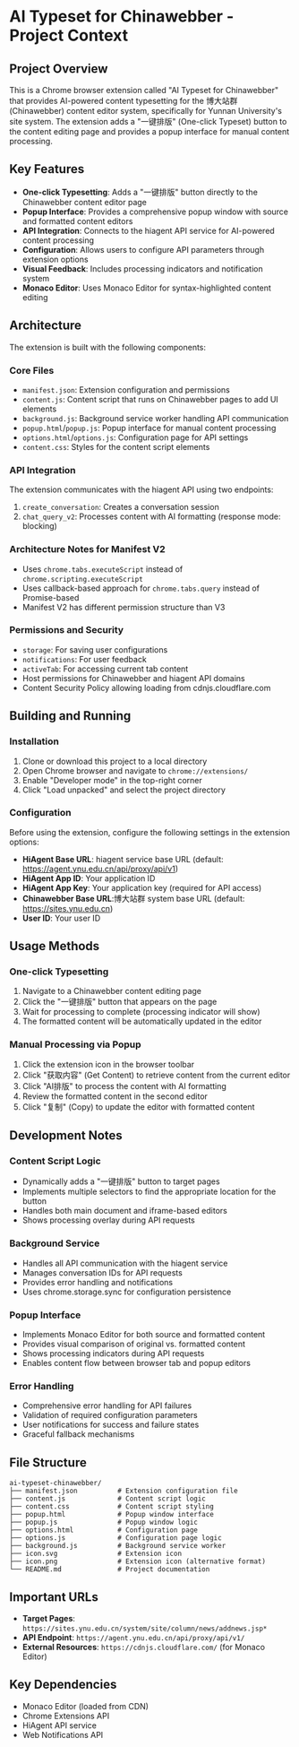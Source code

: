 # AI Typeset for Chinawebber - Project Context

## Project Overview

This is a Chrome browser extension called "AI Typeset for Chinawebber" that provides AI-powered content typesetting for the 博大站群 (Chinawebber) content editor system, specifically for Yunnan University's site system. The extension adds a "一键排版" (One-click Typeset) button to the content editing page and provides a popup interface for manual content processing.

## Key Features

- **One-click Typesetting**: Adds a "一键排版" button directly to the Chinawebber content editor page
- **Popup Interface**: Provides a comprehensive popup window with source and formatted content editors
- **API Integration**: Connects to the hiagent API service for AI-powered content processing
- **Configuration**: Allows users to configure API parameters through extension options
- **Visual Feedback**: Includes processing indicators and notification system
- **Monaco Editor**: Uses Monaco Editor for syntax-highlighted content editing

## Architecture

The extension is built with the following components:

### Core Files
- `manifest.json`: Extension configuration and permissions
- `content.js`: Content script that runs on Chinawebber pages to add UI elements
- `background.js`: Background service worker handling API communication
- `popup.html`/`popup.js`: Popup interface for manual content processing
- `options.html`/`options.js`: Configuration page for API settings
- `content.css`: Styles for the content script elements

### API Integration
The extension communicates with the hiagent API using two endpoints:
1. `create_conversation`: Creates a conversation session
2. `chat_query_v2`: Processes content with AI formatting (response mode: blocking)

### Architecture Notes for Manifest V2
- Uses `chrome.tabs.executeScript` instead of `chrome.scripting.executeScript`
- Uses callback-based approach for `chrome.tabs.query` instead of Promise-based
- Manifest V2 has different permission structure than V3

### Permissions and Security
- `storage`: For saving user configurations
- `notifications`: For user feedback
- `activeTab`: For accessing current tab content
- Host permissions for Chinawebber and hiagent API domains
- Content Security Policy allowing loading from cdnjs.cloudflare.com

## Building and Running

### Installation
1. Clone or download this project to a local directory
2. Open Chrome browser and navigate to `chrome://extensions/`
3. Enable "Developer mode" in the top-right corner
4. Click "Load unpacked" and select the project directory

### Configuration
Before using the extension, configure the following settings in the extension options:
- **HiAgent Base URL**: hiagent service base URL (default: https://agent.ynu.edu.cn/api/proxy/api/v1)
- **HiAgent App ID**: Your application ID
- **HiAgent App Key**: Your application key (required for API access)
- **Chinawebber Base URL**:博大站群 system base URL (default: https://sites.ynu.edu.cn)
- **User ID**: Your user ID

## Usage Methods

### One-click Typesetting
1. Navigate to a Chinawebber content editing page
2. Click the "一键排版" button that appears on the page
3. Wait for processing to complete (processing indicator will show)
4. The formatted content will be automatically updated in the editor

### Manual Processing via Popup
1. Click the extension icon in the browser toolbar
2. Click "获取内容" (Get Content) to retrieve content from the current editor
3. Click "AI排版" to process the content with AI formatting
4. Review the formatted content in the second editor
5. Click "复制" (Copy) to update the editor with formatted content

## Development Notes

### Content Script Logic
- Dynamically adds a "一键排版" button to target pages
- Implements multiple selectors to find the appropriate location for the button
- Handles both main document and iframe-based editors
- Shows processing overlay during API requests

### Background Service
- Handles all API communication with the hiagent service
- Manages conversation IDs for API requests
- Provides error handling and notifications
- Uses chrome.storage.sync for configuration persistence

### Popup Interface
- Implements Monaco Editor for both source and formatted content
- Provides visual comparison of original vs. formatted content
- Shows processing indicators during API requests
- Enables content flow between browser tab and popup editors

### Error Handling
- Comprehensive error handling for API failures
- Validation of required configuration parameters
- User notifications for success and failure states
- Graceful fallback mechanisms

## File Structure
```
ai-typeset-chinawebber/
├── manifest.json          # Extension configuration file
├── content.js             # Content script logic
├── content.css            # Content script styling
├── popup.html             # Popup window interface
├── popup.js               # Popup window logic
├── options.html           # Configuration page
├── options.js             # Configuration page logic
├── background.js          # Background service worker
├── icon.svg               # Extension icon
├── icon.png               # Extension icon (alternative format)
└── README.md              # Project documentation
```

## Important URLs
- **Target Pages**: `https://sites.ynu.edu.cn/system/site/column/news/addnews.jsp*`
- **API Endpoint**: `https://agent.ynu.edu.cn/api/proxy/api/v1/`
- **External Resources**: `https://cdnjs.cloudflare.com/` (for Monaco Editor)

## Key Dependencies
- Monaco Editor (loaded from CDN)
- Chrome Extensions API
- HiAgent API service
- Web Notifications API